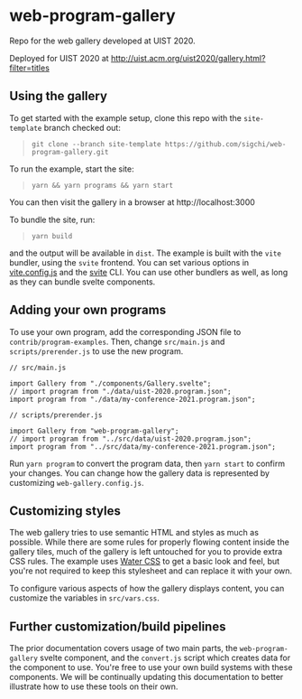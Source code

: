 # web-program-gallery

Repo for the web gallery developed at UIST 2020.

Deployed for UIST 2020 at
http://uist.acm.org/uist2020/gallery.html?filter=titles

## Using the gallery

To get started with the example setup, clone this repo with the `site-template`
branch checked out:

> `git clone --branch site-template https://github.com/sigchi/web-program-gallery.git`

To run the example, start the site:

> `yarn && yarn programs && yarn start`

You can then visit the gallery in a browser at http://localhost:3000

To bundle the site, run:

> `yarn build`

and the output will be available in `dist`. The example is built with the `vite`
bundler, using the `svite` frontend. You can set various options in
[vite.config.js](https://vitejs.dev/config/) and the
[svite](https://github.com/dominikg/svite) CLI. You can use other bundlers as
well, as long as they can bundle svelte components.

## Adding your own programs

To use your own program, add the corresponding JSON file to
`contrib/program-examples`. Then, change `src/main.js` and
`scripts/prerender.js` to use the new program.

```
// src/main.js

import Gallery from "./components/Gallery.svelte";
// import program from "./data/uist-2020.program.json";
import program from "./data/my-conference-2021.program.json";
```

```
// scripts/prerender.js

import Gallery from "web-program-gallery";
// import program from "../src/data/uist-2020.program.json";
import program from "../src/data/my-conference-2021.program.json";
```

Run `yarn program` to convert the program data, then `yarn start` to confirm
your changes. You can change how the gallery data is represented by customizing
`web-gallery.config.js`.

## Customizing styles

The web gallery tries to use semantic HTML and styles as much as possible. While
there are some rules for properly flowing content inside the gallery tiles, much
of the gallery is left untouched for you to provide extra CSS rules. The example
uses [Water CSS](https://watercss.kognise.dev/) to get a basic look and feel,
but you're not required to keep this stylesheet and can replace it with your own.

To configure various aspects of how the gallery displays content, you can
customize the variables in `src/vars.css`.

## Further customization/build pipelines

The prior documentation covers usage of two main parts, the
`web-program-gallery` svelte component, and the `convert.js` script which
creates data for the component to use. You're free to use your own build systems
with these components. We will be continually updating this documentation to
better illustrate how to use these tools on their own.
